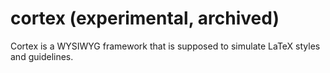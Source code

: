 # cortex (experimental, archived)
Cortex is a WYSIWYG framework that is supposed to simulate LaTeX styles and guidelines.
